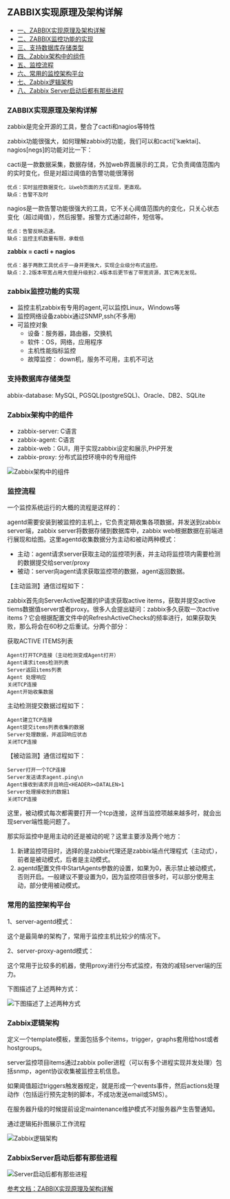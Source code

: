 ## ZABBIX实现原理及架构详解


- [一、ZABBIX实现原理及架构详解](#ZABBIX实现原理及架构详解)
- [二、ZABBIX监控功能的实现](#zabbix监控功能的实现)
- [三、支持数据库存储类型](#支持数据库存储类型)
- [四、Zabbix架构中的组件](#zabbix架构中的组件)
- [五、监控流程](#监控流程)
- [六、常用的监控架构平台](#常用的监控架构平台)
- [七、Zabbix逻辑架构](#Zabbix逻辑架构)
- [八、Zabbix Server启动后都有那些进程](#ZabbixServer启动后都有那些进程)

### ZABBIX实现原理及架构详解

zabbix是完全开源的工具，整合了cacti和nagios等特性

zabbix功能很强大，如何理解zabbix的功能，我们可以和cacti['kæktai]、nagios[negs]的功能对比一下：

cacti是一款数据采集，数据存储，外加web界面展示的工具，它负责阈值范围内的实时变化，但是对超过阈值的告警功能很薄弱
    
    优点：实时监控数据变化，以web页面的方式呈现，更直观。
    缺点：告警不及时

nagios是一款告警功能很强大的工具，它不关心阈值范围内的变化，只关心状态变化（超过阈值），然后报警。报警方式通过邮件，短信等。

    优点：告警反映迅速。
    缺点：监控主机数量有限，承载低

**zabbix    =   cacti   +  nagios**

    优点：基于两款工具优点于一身并更强大，实现企业级分布式监控。
    缺点：2.2版本带宽占用大但是升级到2.4版本后更节省了带宽资源，其它再无发现。

 
### zabbix监控功能的实现
* 监控主机zabbix有专用的agent,可以监控Linux，Windows等 
* 监控网络设备zabbix通过SNMP,ssh(不多用) 
* 可监控对象
    * 设备：服务器，路由器，交换机
    * 软件：OS，网络，应用程序
    * 主机性能指标监控
    * 故障监控： down机，服务不可用，主机不可达

### 支持数据库存储类型
abbix-database: MySQL, PGSQL(postgreSQL)、Oracle、DB2、SQLite

### Zabbix架构中的组件
- zabbix-server: C语言 
- zabbix-agent: C语言 
- zabbix-web：GUI，用于实现zabbix设定和展示,PHP开发 
- zabbix-proxy: 分布式监控环境中的专用组件

![Zabbix架构中的组件](https://images2017.cnblogs.com/blog/996586/201708/996586-20170818113035100-629235.png)

### 监控流程
一个监控系统运行的大概的流程是这样的：

agentd需要安装到被监控的主机上，它负责定期收集各项数据，并发送到zabbix server端，zabbix server将数据存储到数据库中，zabbix web根据数据在前端进行展现和绘图。这里agentd收集数据分为主动和被动两种模式：

- 主动：agent请求server获取主动的监控项列表，并主动将监控项内需要检测的数据提交给server/proxy
- 被动：server向agent请求获取监控项的数据，agent返回数据。

【主动监测】通信过程如下：

zabbix首先向ServerActive配置的IP请求获取active items，获取并提交active tiems数据值server或者proxy。很多人会提出疑问：zabbix多久获取一次active items？它会根据配置文件中的RefreshActiveChecks的频率进行，如果获取失败，那么将会在60秒之后重试。分两个部分：

 获取ACTIVE ITEMS列表

    Agent打开TCP连接（主动检测变成Agent打开）
    Agent请求items检测列表
    Server返回items列表
    Agent 处理响应
    关闭TCP连接
    Agent开始收集数据

 主动检测提交数据过程如下：

    Agent建立TCP连接
    Agent提交items列表收集的数据
    Server处理数据，并返回响应状态
    关闭TCP连接
    
【被动监测】通信过程如下：

    Server打开一个TCP连接
    Server发送请求agent.ping\n
    Agent接收到请求并且响应<HEADER><DATALEN>1
    Server处理接收到的数据1
    关闭TCP连接
    
这里，被动模式每次都需要打开一个tcp连接，这样当监控项越来越多时，就会出现server端性能问题了。

那实际监控中是用主动的还是被动的呢？这里主要涉及两个地方：

1. 新建监控项目时，选择的是zabbix代理还是zabbix端点代理程式（主动式），前者是被动模式，后者是主动模式。
2. agentd配置文件中StartAgents参数的设置，如果为0，表示禁止被动模式，否则开启。一般建议不要设置为0，因为监控项目很多时，可以部分使用主动，部分使用被动模式。

### 常用的监控架构平台
1、server-agentd模式：

这个是最简单的架构了，常用于监控主机比较少的情况下。

2、server-proxy-agentd模式：

这个常用于比较多的机器，使用proxy进行分布式监控，有效的减轻server端的压力。

下图描述了上述两种方式：

![下图描述了上述两种方式](https://images2017.cnblogs.com/blog/996586/201708/996586-20170818113117006-1609690003.png)

 

### Zabbix逻辑架构
定义一个template模板，里面包括多个items，trigger，graphs套用给host或者hostgroups。

server监控项目items通过zabbix poller进程（可以有多个进程实现并发处理）包括snmp，agent协议收集被监控主机信息。

如果阈值超过triggers触发器规定，就是形成一个events事件，然后actions处理动作（包括运行预先定制的脚本，不成功发送email或SMS）。

在服务器升级的时候提前设定maintenance维护模式不对服务器产生告警通知。 

通过逻辑拓扑图展示工作流程

![Zabbix逻辑架构](https://images2017.cnblogs.com/blog/996586/201708/996586-20170818114824334-645524774.png)

### ZabbixServer启动后都有那些进程

![Server启动后都有那些进程](https://images2017.cnblogs.com/blog/996586/201708/996586-20170818115204818-2013753802.png)

[参考文档：ZABBIX实现原理及架构详解](https://www.cnblogs.com/wumingxiaoyao/p/7388870.html)


























